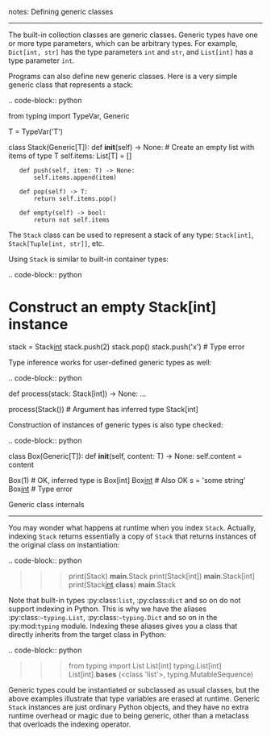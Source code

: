 notes:
Defining generic classes
************************

The built-in collection classes are generic classes. Generic types
have one or more type parameters, which can be arbitrary types. For
example, ``Dict[int, str]`` has the type parameters ``int`` and
``str``, and ``List[int]`` has a type parameter ``int``.

Programs can also define new generic classes. Here is a very simple
generic class that represents a stack:

.. code-block:: python

   from typing import TypeVar, Generic

   T = TypeVar('T')

   class Stack(Generic[T]):
       def __init__(self) -> None:
           # Create an empty list with items of type T
           self.items: List[T] = []

       def push(self, item: T) -> None:
           self.items.append(item)

       def pop(self) -> T:
           return self.items.pop()

       def empty(self) -> bool:
           return not self.items

The ``Stack`` class can be used to represent a stack of any type:
``Stack[int]``, ``Stack[Tuple[int, str]]``, etc.

Using ``Stack`` is similar to built-in container types:

.. code-block:: python

   # Construct an empty Stack[int] instance
   stack = Stack[int]()
   stack.push(2)
   stack.pop()
   stack.push('x')        # Type error

Type inference works for user-defined generic types as well:

.. code-block:: python

   def process(stack: Stack[int]) -> None: ...

   process(Stack())   # Argument has inferred type Stack[int]

Construction of instances of generic types is also type checked:

.. code-block:: python

   class Box(Generic[T]):
       def __init__(self, content: T) -> None:
           self.content = content

   Box(1)  # OK, inferred type is Box[int]
   Box[int](1)  # Also OK
   s = 'some string'
   Box[int](s)  # Type error

Generic class internals
***********************

You may wonder what happens at runtime when you index
``Stack``. Actually, indexing ``Stack`` returns essentially a copy
of ``Stack`` that returns instances of the original class on
instantiation:

.. code-block:: python

   >>> print(Stack)
   __main__.Stack
   >>> print(Stack[int])
   __main__.Stack[int]
   >>> print(Stack[int]().__class__)
   __main__.Stack

Note that built-in types :py:class:`list`, :py:class:`dict` and so on do not support
indexing in Python. This is why we have the aliases :py:class:`~typing.List`, :py:class:`~typing.Dict`
and so on in the :py:mod:`typing` module. Indexing these aliases gives
you a class that directly inherits from the target class in Python:

.. code-block:: python

   >>> from typing import List
   >>> List[int]
   typing.List[int]
   >>> List[int].__bases__
   (<class 'list'>, typing.MutableSequence)

Generic types could be instantiated or subclassed as usual classes,
but the above examples illustrate that type variables are erased at
runtime. Generic ``Stack`` instances are just ordinary
Python objects, and they have no extra runtime overhead or magic due
to being generic, other than a metaclass that overloads the indexing
operator.
